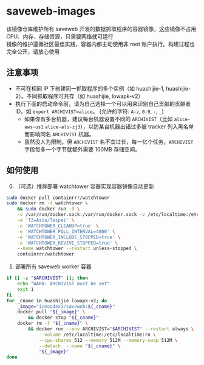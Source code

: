 # saveweb-images

该镜像仓库维护所有 saveweb 开发的数据抓取程序的容器镜像，这些镜像不占用 CPU、内存、存储资源，只需要网络就可运行  
镜像的维护遵循社区最佳实践，容器内都主动使用非 root 账户执行。构建过程也完全公开，请放心使用  

## 注意事项

* 不可在相同 IP 下创建同一抓取程序的多个实例（如 huashijie-1, huashijie-2）。不同抓取程序可共存（如 huashijie, lowapk-v2）
* 执行下面的启动命令前，请为自己选择一个可以用来识别自己贡献的贡献者 ID。如 `export ARCHIVIST=alice`。 (允许的字符: `A-z`, `0-9`, `-`, `_`)
   * 如果你有多台机器，建议每台机器设置不同的 `ARCHIVIST`（比如 `alice-aws-us1` `alice-ali-zj3`），以防某台机器出错过多被 tracker 列入黑名单而影响同名 `ARCHIVIST` 机器。
   * 虽然没人为限制，但 `ARCHIVIST` 名不宜过长，每一亿个任务，`ARCHIVIST` 字段每多一个字节就额外需要 100MB 存储空间。

## 如何使用

0. （可选）推荐部署 watchtower 容器实现容器镜像自动更新

```bash
sudo docker pull containrrr/watchtower
sudo docker rm -f watchtower \
    && sudo docker run -d \
    -v /var/run/docker.sock:/var/run/docker.sock -v /etc/localtime:/etc/localtime:ro \
    -e 'TZ=Asia/Taipei' \
    -e 'WATCHTOWER_CLEANUP=true' \
    -e 'WATCHTOWER_POLL_INTERVAL=4800' \
    -e 'WATCHTOWER_INCLUDE_STOPPED=true' \
    -e 'WATCHTOWER_REVIVE_STOPPED=true' \
    --name watchtower --restart unless-stopped \
    containrrr/watchtower
```

1. 部署所有 saveweb worker 容器

```bash
if [[ -z "$ARCHIVIST" ]]; then
    echo "WARN: ARCHIVIST must be set"
    exit 1
fi
for _cname in huashijie lowapk-v2; do
    _image="icecodexi/saveweb:${_cname}"
    docker pull "${_image}" \
        && docker stop "${_cname}"
    docker rm -f "${_cname}" \
        && docker run --env ARCHIVIST="$ARCHIVIST" --restart always \
            --volume /etc/localtime:/etc/localtime:ro \
            --cpu-shares 512 --memory 512M --memory-swap 512M \
            --detach  --name "${_cname}" \
            "${_image}"
done
```
